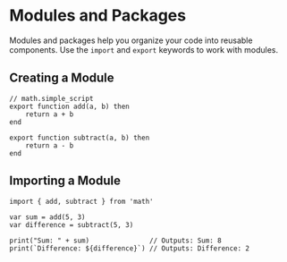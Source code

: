 # Modules and Packages

Modules and packages help you organize your code into reusable components. Use the `import` and `export` keywords to work with modules.

## Creating a Module

```simple_script
// math.simple_script
export function add(a, b) then
    return a + b
end

export function subtract(a, b) then
    return a - b
end
```

## Importing a Module

```simple_script
import { add, subtract } from 'math'

var sum = add(5, 3)
var difference = subtract(5, 3)

print("Sum: " + sum)               // Outputs: Sum: 8
print(`Difference: ${difference}`) // Outputs: Difference: 2
```
